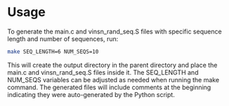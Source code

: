 # Usage
To generate the main.c and vinsn_rand_seq.S files with specific sequence length and number of sequences, run:

```bash
make SEQ_LENGTH=6 NUM_SEQS=10
```

This will create the output directory in the parent directory and place the main.c and vinsn_rand_seq.S files inside it.
The SEQ_LENGTH and NUM_SEQS variables can be adjusted as needed when running the make command.
The generated files will include comments at the beginning indicating they were auto-generated by the Python script.